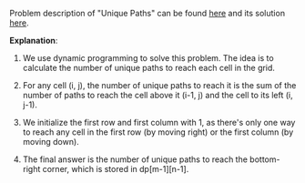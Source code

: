 Problem description of "Unique Paths" can be found [here](https://leetcode.com/problems/unique-paths/) and its solution [here](https://github.com/aurimas13/Solutions-To-Problems/blob/main/LeetCode/Python%20Solutions/Unique%20Paths/unique.py).

**Explanation**:

1. We use dynamic programming to solve this problem. The idea is to calculate the number of unique paths to reach each cell in the grid.

2. For any cell (i, j), the number of unique paths to reach it is the sum of the number of paths to reach the cell above it (i-1, j) and the cell to its left (i, j-1).

3. We initialize the first row and first column with 1, as there's only one way to reach any cell in the first row (by moving right) or the first column (by moving down).

4. The final answer is the number of unique paths to reach the bottom-right corner, which is stored in dp[m-1][n-1].